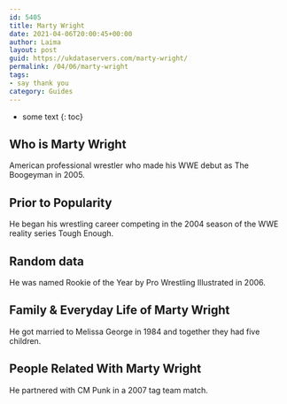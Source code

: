 ```yaml
---
id: 5405
title: Marty Wright
date: 2021-04-06T20:00:45+00:00
author: Laima
layout: post
guid: https://ukdataservers.com/marty-wright/
permalink: /04/06/marty-wright
tags:
- say thank you
category: Guides
---
```


* some text
{: toc}


## Who is Marty Wright
                  
                  
                  
American professional wrestler who made his WWE debut as The Boogeyman in 2005.
                  
              
            
              
            
                
                
                
## Prior to Popularity
                  
                  
                  
He began his wrestling career competing in the 2004 season of the WWE reality series Tough Enough.
                  
              
            
              
            
                
                
                
## Random data
                  
                  
                  
He was named Rookie of the Year by Pro Wrestling Illustrated in 2006.
                  
              
            
              
            
                
                
                
## Family & Everyday Life of Marty Wright
                  
                  
                  
He got married to Melissa George in 1984 and together they had five children.
                  
              
            
              
            
                
                
                
## People Related With Marty Wright
                  
                  
                  
He partnered with CM Punk in a 2007 tag team match.
                  
              
            
              
            
                
              
            
              
              
            
            
              
            
          
          
          